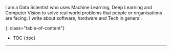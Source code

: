 I am a Data Scientist who uses Machine Learning, Deep Learning and Computer Vision to solve real world problems that people or organisations are facing. I write about software, hardware and Tech in general. 


<!--more-->

{: class="table-of-content"}
* TOC
{:toc}

---



